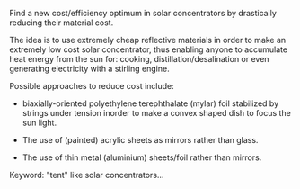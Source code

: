 
Find a new cost/efficiency optimum in solar concentrators by
drastically reducing their material cost.

The idea is to use extremely cheap reflective materials  in order to make an
extremely low cost solar concentrator, thus enabling anyone to
accumulate heat energy from the sun for: cooking,
distillation/desalination or even generating electricity with a
stirling engine.

Possible approaches to reduce cost include:

* biaxially-oriented polyethylene terephthalate (mylar) foil
  stabilized by strings under tension inorder to make a convex shaped
  dish to focus the sun light.

* The use of (painted) acrylic sheets as mirrors rather than glass.

* The use of thin metal (aluminium) sheets/foil rather than mirrors.

Keyword: "tent" like solar concentrators...

